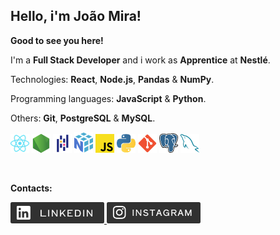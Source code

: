 ## Hello, i'm João Mira!

<p align="left">
  <strong>Good to see you here!</strong>
</p>

<p align="left">
I'm a  
<strong>Full Stack Developer</strong>
and i work as 
<strong>Apprentice</strong>
at 
<strong>Nestlé</strong>.
</p>

<p align="left">
  Technologies: <strong>React</strong>, <strong>Node.js</strong>,
  <strong>Pandas</strong> & <strong>NumPy</strong>.
</p>

<p align="left">
  Programming languages: <strong>JavaScript</strong> & <strong>Python</strong>.
</p>

<p align="left">Others: <strong>Git</strong>, <strong>PostgreSQL</strong> & <strong>MySQL</strong>.</p>
<p align="left">
  <img width='30px' src='./assets/React.png'>
  <img width='30px' src='./assets/Node.js.png'>
  <img width='30px' src='./assets/Pandas.png'>
  <img width='30px' src='./assets/NumPy.png'>
  <img width='30px' src='./assets/JavaScript.png'>
  <img width='30px' src='./assets/Python.png'>
  <img width='30px' src='./assets/Git.png'>
  <img width='30px' src='./assets/PostgreSQL.png'>
  <img width='30px' src='./assets/MySQL.png'>
</p>
<br />

<p align="left">
  <strong>Contacts:</strong>
</p>

<p align="left">
  <a href="https://www.linkedin.com/in/joão-mira/" alt="LinkedIn">
    <img width='150px' src='./assets/LinkedIn.svg'>
  </a>
  <a href="https://www.instagram.com/joaomiira/" alt="Instagram">
    <img width='150px' src='./assets/Instagram.svg'>
  </a>
</p>
